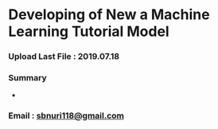 # Developing of New a Machine Learning Tutorial Model

### Upload Last File : 2019.07.18

### Summary

-   

### Email : sbnuri118@gmail.com
